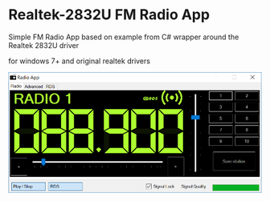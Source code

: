 # Realtek-2832U FM Radio App
Simple FM Radio App based on example from C# wrapper around the Realtek 2832U driver

for windows 7+ and original realtek drivers

![alt text](RadioApp/screenshot.png "Radio App screenshot")
